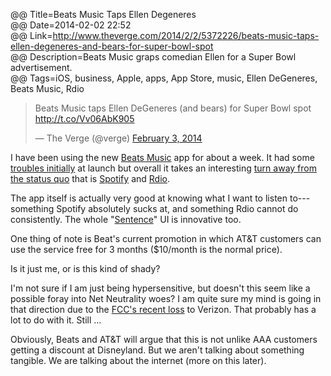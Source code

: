 @@ Title=Beats Music Taps Ellen Degeneres  
@@ Date=2014-02-02 22:52  
@@ Link=http://www.theverge.com/2014/2/2/5372226/beats-music-taps-ellen-degeneres-and-bears-for-super-bowl-spot  
@@ Description=Beats Music graps comedian Ellen for a Super Bowl advertisement.  
@@ Tags=iOS, business, Apple, apps, App Store, music, Ellen DeGeneres, Beats Music, Rdio  

<blockquote lang="en"><p>Beats Music taps Ellen DeGeneres (and bears) for Super Bowl spot <a href="http://t.co/Vv06AbK905">http://t.co/Vv06AbK905</a></p>&mdash; The Verge (@verge) <a href="https://twitter.com/verge/status/430133943942144000">February 3, 2014</a></blockquote>

I have been using the new [Beats Music][apple] app for about a week. It had some [troubles initially][digitaltrends] at launch but overall it takes an interesting [turn away from the status quo][macstories] that is [Spotify][spotify] and [Rdio][rdio]. 

The app itself is actually very good at knowing what I want to listen to---something Spotify absolutely sucks at, and something Rdio cannot do consistently. The whole "[Sentence][sbnation]" UI is innovative too.

One thing of note is Beat's current promotion in which AT&T customers can use the service free for 3 months ($10/month is the normal price).

Is it just me, or is this kind of shady?

I'm not sure if I am just being hypersensitive, but doesn't this seem like a possible foray into Net Neutrality woes? I am quite sure my mind is going in that direction due to the [FCC's recent loss][theverge] to Verizon. That probably has a lot to do with it. Still ...

Obviously, Beats and AT&T will argue that this is not unlike AAA customers getting a discount at Disneyland. But we aren't talking about something tangible. We are talking about the internet (more on this later).

[apple]: https://itunes.apple.com/us/app/beats-music/id781817640?at=1l3vx9s
[digitaltrends]: http://www.digitaltrends.com/mobile/beats-music-service-issues/
[macstories]: http://www.macstories.net/stories/why-beats-music-matters/
[rdio]: http://www.rdio.com/
[sbnation]: http://cdn2.sbnation.com/entry_photo_images/9732245/ios_the_sentence_verge_super_wide.jpg
[spotify]: http://spotify.com/
[theverge]: http://www.theverge.com/2014/1/14/5307650/federal-court-strikes-down-net-neutrality-rules